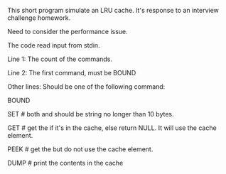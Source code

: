 This short program simulate an LRU cache. It's response to an interview challenge homework.

Need to consider the performance issue.

The code read input from stdin.

Line 1: The count of the commands.

Line 2: The first command, must be BOUND <cache size>

Other lines: Should be one of the following command:

BOUND <new cache size>

SET <key> <value>  # both <key> and <value> should be string no longer than 10 bytes.

GET <key>  # get the <value> if it's in the cache, else return NULL. It will use the cache element.

PEEK <key> # get the <value> but do not use the cache element.

DUMP # print the contents in the cache
